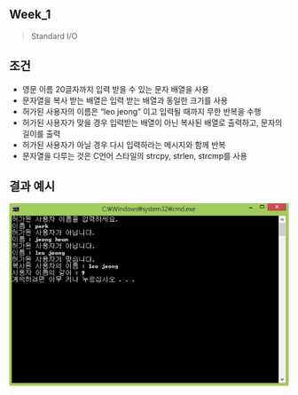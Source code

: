 ## Week_1
>Standard I/O

## 조건
- 영문 이름 20글자까지 입력 받을 수 있는 문자 배열을 사용
- 문자열을 복사 받는 배열은 입력 받는 배열과 동일한 크기를 사용
- 허가된 사용자의 이름은 “leo jeong” 이고 입력될 때까지 무한 반복을 수행
- 허가된 사용자가 맞을 경우 입력받는 배열이 아닌 복사된 배열로 출력하고, 문자의 길이를 출력
- 허가된 사용자가 아닐 경우 다시 입력하라는 메시지와 함께 반복
- 문자열을 다루는 것은 C언어 스타일의 strcpy, strlen, strcmp를 사용

## 결과 예시
![ex_screenshot](./img/Quiz1.png)
